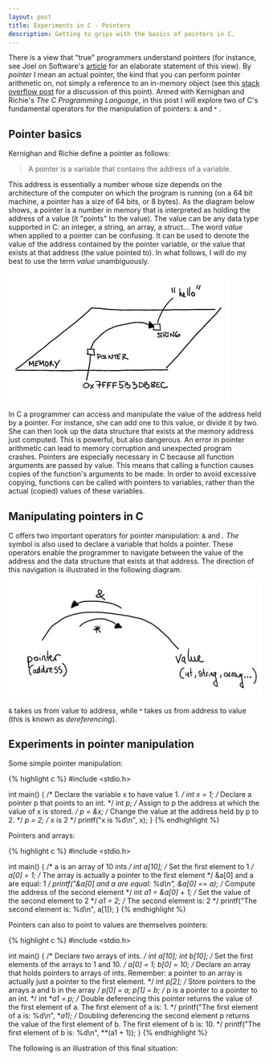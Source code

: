 ```yaml
---
layout: post
title: Experiments in C - Pointers
description: Getting to grips with the basics of pointers in C.
---
```

There is a view that "true" programmers understand pointers (for instance, see Joel on Software's [article](http://www.joelonsoftware.com/articles/theperilsofjavaschools.html) 
for an elaborate statement of this view).  By _pointer_ I mean an actual pointer, the kind that you can 
perform pointer arithmetic on, not simply a reference to an in-memory object (see this [stack overflow post](http://stackoverflow.com/questions/2629357/does-java-have-pointers) 
for a discussion of this point).  Armed with Kernighan and Richie's _The C Programming Language_, in this post I will
explore two of C's fundamental operators for the manipulation of pointers: <small>&</small> and <small>*</small> .

## Pointer basics

Kernighan and Richie define a pointer as follows:

> A pointer is a variable that contains the address of a variable.

This address is essentially a number whose size depends on the architecture of the computer on which the program 
is running (on a 64 bit machine, a pointer has a size of 64 bits, or 8 bytes).  As the diagram below shows, a pointer is
a number in memory that is interpreted as holding the address of a value (it "points" to the value).  The value can be any data type
supported in C: an integer, a string, an array, a struct... The word _value_ when applied to a pointer can be confusing.  It can be used to denote the value of 
the address contained by the pointer variable, or the value that exists at that address (the value pointed to).  In what follows, I will do my best to use the term
_value_ unambiguously. 

 <img src="/assets/images/pointers.png" class="img-responsive center-block" alt="Pointer illustration" /> 

In C a programmer can access and manipulate the value of the address held by a pointer. For instance, she can add one to this value, 
or divide it by two.  She can then look up the data structure that exists at the memory address just computed.  This is powerful, but also dangerous.  An error in pointer arithmetic can lead to memory corruption and 
unexpected program crashes.  Pointers are especially necessary in C because all function arguments are passed by value.  This means
that calling a function causes copies of the function's arguments to be made.  In order to avoid excessive copying, functions 
can be called with pointers to variables, rather than the actual (copied) values of these variables.


## Manipulating pointers in C

C offers two important operators for pointer manipulation: <small>&</small> and <small>*</small>.  The <small>*</small>
symbol is also used to declare a variable that holds a pointer.  These operators enable the programmer
to navigate between the value of the address and the data structure that exists at that address.  The direction of this navigation
is illustrated in the following diagram.

<img src="/assets/images/pointer-operators.png" class="img-responsive center-block" alt="Pointer operators" />

<small>&</small> takes us from value to address, while <small>*</small> takes us from address to value (this is known
as _dereferencing_).

## Experiments in pointer manipulation

Some simple pointer manipulation:

{% highlight c %}
#include <stdio.h>

int main()
{
    /* Declare the variable x to have value 1. */
    int x = 1;
    /* Declare a pointer p that points to an int. */ 
    int *p; 
    /* Assign to p the address at which the value of x is stored. */
    p = &x;
    /* Change the value at the address held by p to 2. */
    *p = 2; 
    /* x is 2 */
    printf("x is %d\n", x); 
}
{% endhighlight %}

Pointers and arrays:

{% highlight c %}
#include <stdio.h>

int main()
{
    /* a is an array of 10 ints */
    int a[10];
    /* Set the first element to 1 */
    a[0] = 1;
    /* 
       The array is actually a pointer to the first element */
       &a[0] and a are equal: 1 
    */
    printf("&a[0] and a are equal: %d\n", &a[0] == a);
    /* Compute the address of the second element */
    int *a1 = &a[0] + 1;
    /* Set the value of the second element to 2 */
    *a1 = 2;
    /* The second element is: 2 */
    printf("The second element is: %d\n", a[1]);
}
{% endhighlight %}

Pointers can also to point to values are themselves pointers:

{% highlight c %}
#include <stdio.h>

int main()
{
    /* Declare two arrays of ints. */
    int a[10];
    int b[10];
    /* Set the first elements of the arrays to 1 and 10. */
    a[0] = 1;
    b[0] = 10;
    /* 
       Declare an array that holds pointers to arrays of ints.
       Remember: a pointer to an array is actually 
       just a pointer to the first element. 
    */
    int *p[2];
    /* Store pointers to the arrays a and b in the array */
    p[0] = a;
    p[1] = b;
    /* p is a pointer to a pointer to an int. */
    int **a1 = p;
    /* Double deferencing this pointer returns the 
       value of the first element of a.
       The first element of a is: 1. 
    */
    printf("The first element of a is: %d\n", **a1);
    /* Doubling deferencing the second element p 
       returns the value of the first element of b.
       The first element of b is: 10. 
    */
    printf("The first element of b is: %d\n", **(a1 + 1));
}
{% endhighlight %}

The following is an illustration of this final situation:



